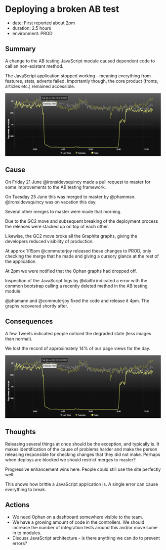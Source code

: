 # Deploying a broken AB test 

- date: First reported about 2pm
- duration: 2.5 hours
- environment: PROD

## Summary

A change to the AB testing JavaScript module caused dependent code to call an non-existant method.

The JavaScript application stopped working - meaning everything from features, stats, adverts failed. Importantly though, the core product (fronts,
articles etc.) remained accessible.

![](images/ab-test-breaks-javascript.png)

## Cause

On Friday 21 June @ironsidevsquincy made a pull request to master for some improvements to the AB testing framework.

On Tuesday 25 June this was merged to master by @phamman. @ironsidevsquincy was on vacation this day.

Several other merges to master were made that morning.

Due to the GC2 move and subsequent breaking of the deployment process the releases were stacked up on top of each other.

Likewise, the GC2 move broke all the Graphite graphs, giving the developers reduced visibility of production.

At approx 1:15pm @commuterjoy released these changes to PROD, only checking the merge that he made and giving a cursory glance at the rest of the
application.

At 2pm we were notified that the Ophan graphs had dropped off.

Inspection of the JavaScript logs by @daithi indicated a error with the common bootstrap calling a recently deleted method in the AB testing module. 

@phamann and @commuterjoy fixed the code and release it 4pm. The graphs recovered shortly after.

## Consequences 

A few Tweets indicated people noticed the degraded state (less images than normal).

We lost the record of approximately 14% of our page views for the day.

![](images/ab-test-breaks-javascript.png)

## Thoughts

Releasing several things at once should be the exception, and typically is. It makes identification of the cause of problems harder and make the
person releasing responsible for checking changes that they did not make. Perhaps when deploys are blocked we should restrict merges to master?

Progressive enhancement wins here. People could still use the site perfectly well.

This shows how brittle a JavaScript application is. A single error can cause everything to break.

## Actions

- We need Ophan on a dashboard somewhere visible to the team.
- We have a growing amount of code in the controllers. We should increase the number of integration tests around this and/or move some in to modules.
- Discuss JavaScript architecture - is there anything we can do to prevent errors?

